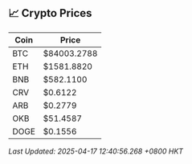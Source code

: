 ## 📈 Crypto Prices

| Coin | Price |
| ---- | ----- |
| BTC | $84003.2788 |
| ETH | $1581.8820 |
| BNB | $582.1100 |
| CRV | $0.6122 |
| ARB | $0.2779 |
| OKB | $51.4587 |
| DOGE | $0.1556 |

_Last Updated: 2025-04-17 12:40:56.268 +0800 HKT_